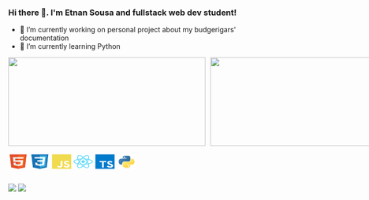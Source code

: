 ### Hi there 👋. I'm Etnan Sousa and fullstack web dev student!

- 🦜 I’m currently working on personal project about my budgerigars' documentation
- 🌱 I’m currently learning Python

<div align="center" width="820em" style="display: flex; gap: 10px;">
      <a alt="etnan-profile" href="https://github.com/Poketnans">
            <img height="180em" width="400em" align="center" src="https://github-readme-stats.vercel.app/api?username=Poketnans&show_icons=true&theme=onedark&include_all_commits=true&count_private=true" />
      </a>
      <a alt="etnan-profile" href="https://github.com/Poketnans">
            <img height="180em" width="400em" align="center" src="https://github-readme-stats.vercel.app/api/top-langs/?username=Poketnans&layout=compact&langs_count=7&theme=onedark" />
      </a>
</div>


  
<div style="display: inline_block"><br>
  <img align="center" alt="Poket-HTML" height="30" width="40" src="https://raw.githubusercontent.com/devicons/devicon/master/icons/html5/html5-original.svg">
  <img align="center" alt="Poket-CSS" height="30" width="40" src="https://raw.githubusercontent.com/devicons/devicon/master/icons/css3/css3-original.svg">
  <img align="center" alt="Poket-Js" height="30" width="40" src="https://raw.githubusercontent.com/devicons/devicon/master/icons/javascript/javascript-plain.svg">
  <img align="center" alt="Poket-React" height="30" width="40" src="https://raw.githubusercontent.com/devicons/devicon/master/icons/react/react-original.svg">
  <img align="center" alt="Poket-Ts" height="30" width="40" src="https://raw.githubusercontent.com/devicons/devicon/master/icons/typescript/typescript-plain.svg">
  <img align="center" alt="Poket-Python" height="30" width="40" src="https://raw.githubusercontent.com/devicons/devicon/master/icons/python/python-original.svg">
</div>
  
  ##
 
<div> 
  <a href = "mailto:poketnans@gmail.com"><img src="https://img.shields.io/badge/-Gmail-%23333?style=for-the-badge&logo=gmail&logoColor=white" target="_blank"></a>
  <a href="https://www.linkedin.com/in/etnan" target="_blank"><img src="https://img.shields.io/badge/-LinkedIn-%230077B5?style=for-the-badge&logo=linkedin&logoColor=white" target="_blank"></a> 
 
</div>
